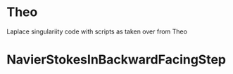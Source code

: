 # Theo
Laplace singulariity code with scripts as taken over from Theo
# NavierStokesInBackwardFacingStep
